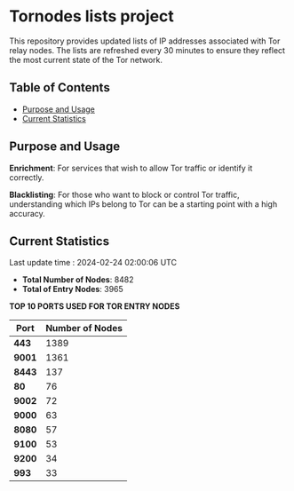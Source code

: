# Tornodes lists project

This repository provides updated lists of IP addresses associated with Tor relay nodes. The lists are refreshed every 30 minutes to ensure they reflect the most current state of the Tor network.

## Table of Contents

- [Purpose and Usage](#purpose-and-usage)
- [Current Statistics](#current-statistics)


## Purpose and Usage

**Enrichment**: For services that wish to allow Tor traffic or identify it correctly.

**Blacklisting**: For those who want to block or control Tor traffic, understanding which IPs belong to Tor can be a starting point with a high accuracy.

## Current Statistics

Last update time : 2024-02-24 02:00:06 UTC

- **Total Number of Nodes**: 8482
- **Total of Entry Nodes**: 3965

**TOP 10 PORTS USED FOR TOR ENTRY NODES**

| **Port** | **Number of Nodes** |
|------|-----------------|
| **443**   | 1389  |
| **9001**   | 1361  |
| **8443**   | 137  |
| **80**   | 76  |
| **9002**   | 72  |
| **9000**   | 63  |
| **8080**   | 57  |
| **9100**   | 53  |
| **9200**   | 34  |
| **993**   | 33  |

